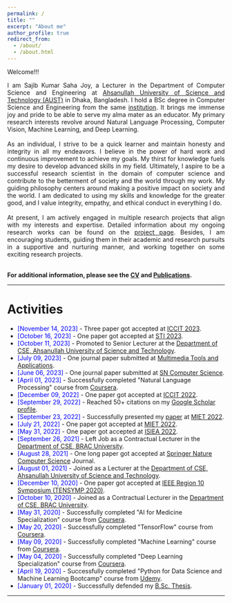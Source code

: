 ```yaml
---
permalink: /
title: ""
excerpt: "About me"
author_profile: true
redirect_from: 
  - /about/
  - /about.html
---
```


Welcome!!!

<div style="text-align: justify"> 

I am Sajib Kumar Saha Joy, a Lecturer in the Department of Computer Science and Engineering at <a href="http://aust.edu/">Ahsanullah University of Science and Technology (AUST)</a> in Dhaka, Bangladesh. I hold a BSc degree in Computer Science and Engineering from the same <a href="https://www.aust.edu/cse">institution</a>. It brings me immense joy and pride to be able to serve my alma mater as an educator. My primary research interests revolve around Natural Language Processing, Computer Vision, Machine Learning, and Deep Learning.
<br /><br />
As an individual, I strive to be a quick learner and maintain honesty and integrity in all my endeavors. I believe in the power of hard work and continuous improvement to achieve my goals. My thirst for knowledge fuels my desire to develop advanced skills in my field. Ultimately, I aspire to be a successful research scientist in the domain of computer science and contribute to the betterment of society and the world through my work. My guiding philosophy centers around making a positive impact on society and the world. I am dedicated to using my skills and knowledge for the greater good, and I value integrity, empathy, and ethical conduct in everything I do. 
<br /><br />
At present, I am actively engaged in multiple research projects that align with my interests and expertise. Detailed information about my ongoing research works can be found on the <a href="https://sajib-kumar.github.io/projects/">project page</a>. Besides, I am encouraging students, guiding them in their academic and research pursuits in a supportive and nurturing manner, and working together on some exciting research projects.
<br /><br/></div>


**For additional information, please see the [CV](https://sajib-kumar.github.io/cv/) and [Publications](https://sajib-kumar.github.io/publications/).**

-----------


# Activities 
* <span style="color:Blue"> [November 14, 2023] </span> - Three paper got accepted at [ICCIT 2023](https://iccit.org.bd/2023/).
* <span style="color:Blue"> [October 16, 2023] </span> - One paper got accepted at [STI 2023](https://sti.green.edu.bd/).
* <span style="color:Blue"> [October 11, 2023] </span> - Promoted to Senior Lecturer at the [Department of CSE, Ahsanullah University of Science and Technology](http://aust.edu/cse).
* <span style="color:Blue"> [July 09, 2023] </span> - One journal paper submitted at [Multimedia Tools and Applications](https://scholar.google.com/citations?view_op=view_citation&hl=en&user=yt2n7sMAAAAJ&citation_for_view=yt2n7sMAAAAJ:W7OEmFMy1HYC).
* <span style="color:Blue"> [June 06, 2023] </span> - One journal paper submitted at [SN Computer Science](https://www.researchsquare.com/article/rs-3047442/v1).
* <span style="color:Blue"> [April 01, 2023]  </span> - Successfully completed "Natural Language Processing" course from [Coursera](https://www.coursera.org/account/accomplishments/specialization/certificate/KCGEZKB3RV6P).
* <span style="color:Blue"> [December 09, 2022] </span> - One paper got accepted at [ICCIT 2022](https://iccit.org.bd/2022/).
* <span style="color:Blue"> [September 29, 2022] </span> - Reached 50+ citations on my [Google Scholar profile](https://scholar.google.com/citations?user=yt2n7sMAAAAJ&hl=en).
* <span style="color:Blue"> [September 23, 2022] </span> - Successfully presented my [paper](https://sajib-kumar.github.io/images/MIET_Presentation_Certificate.jpg) at [MIET 2022](https://confmiet.org/).
* <span style="color:Blue"> [July 21, 2022] </span> - One paper got accepted at [MIET 2022](https://confmiet.org/).
* <span style="color:Blue"> [May 31, 2022] </span> - One paper got accepted at [ISIEA 2022](https://www.isiea.asia/).
* <span style="color:Blue"> [September 26, 2021] </span> - Left Job as a Contractual Lecturer in the [Department of CSE, BRAC University](https://www.bracu.ac.bd/).
* <span style="color:Blue"> [August 28, 2021] </span> - One long paper got accepted at [Springer Nature Computer Science](https://link.springer.com/article/10.1007/s42979-021-00823-1) Journal.
* <span style="color:Blue"> [August 01, 2021] </span> - Joined as a Lecturer at the [Department of CSE, Ahsanullah University of Science and Technology](http://aust.edu/).
* <span style="color:Blue"> [December 10, 2020] </span> - One paper got accepted at [IEEE Region 10 Symposium (TENSYMP 2020)](http://tensymp2020.com/).
* <span style="color:Blue"> [October 10, 2020] </span> - Joined as a Contractual Lecturer in the [Department of CSE, BRAC University](https://www.bracu.ac.bd/).
* <span style="color:Blue"> [May 31, 2020]  </span> - Successfully completed "AI for Medicine Specialization" course from [Coursera](https://www.coursera.org/account/accomplishments/specialization/certificate/FHX3EU8HQG2R).
* <span style="color:Blue"> [May 20, 2020]  </span> - Successfully completed "TensorFlow" course from [Coursera](https://www.coursera.org/account/accomplishments/specialization/certificate/ZN95B27PA69F).
* <span style="color:Blue"> [May 09, 2020]  </span> - Successfully completed "Machine Learning" course from [Coursera](https://www.coursera.org/account/accomplishments/certificate/654LDH72BX42).
* <span style="color:Blue"> [May 04, 2020]  </span> - Successfully completed "Deep Learning Specialization" course from [Coursera](https://www.coursera.org/account/accomplishments/specialization/certificate/MZCAWDWGUMMJ).
* <span style="color:Blue"> [April 19, 2020]  </span> - Successfully completed "Python for Data Science and Machine Learning Bootcamp" course from [Udemy](https://www.udemy.com/certificate/UC-4f563eab-68da-4d95-a72d-06f4357dde21).
* <span style="color:Blue"> [January 01, 2020]  </span> - Successfully defended my [B.Sc. Thesis](https://sajib-kumar.github.io/files/B.Sc._Thesis.pdf). 

<script type="text/javascript" src="//rf.revolvermaps.com/0/0/8.js?i=52vxgbx02tg&amp;m=0&amp;c=ff0000&amp;cr1=ffffff&amp;f=arial&amp;l=33" async="async"></script>
-----------

